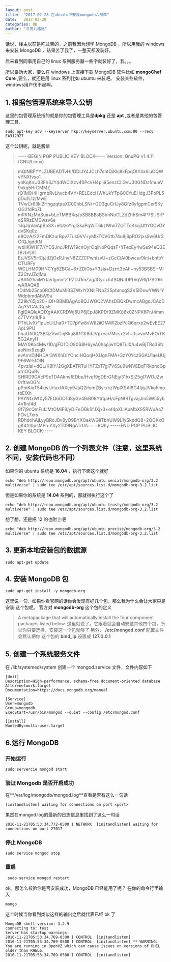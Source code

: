 ```yaml
---
layout: post
title:  "2017-02-28-在ubuntu中安装mongodb六部曲"
date:   2017-02-28
categories: DB
author: "兰悦儿格格"
---
```


话说，楼主以前是吃过苦的，之前我因为想学 MongoDB ，所以用我的 windows 来安装 MongoDB ，结果苦了我了，一整天都没装好。

后来看到同事用自己的 linux 系列服务器一些字就装好了，我。。。

所以奉劝大家，要么在 windows 上直接下载 MongoDB 软件比如 **mongoChef Core** ,要么，就还是用 linux 系列比如 ubuntu 来装吧。
安装某些软件，windows用户伤不起啊。

## 1. 根据包管理系统来导入公钥
 这里的包管理系统指的就是你的包管理工具是**dpkg** 还是 **apt** ,或者是其他的包管理工具.
```
sudo apt-key adv --keyserver hkp://keyserver.ubuntu.com:80 --recv EA312927
```
这个公钥呢，就是酱紫
> -----BEGIN PGP PUBLIC KEY BLOCK-----
Version: GnuPG v1.4.11 (GNU/Linux)

>mQINBFYYLZUBEADTvHI/DDlJY4JCLh7chtQiKkj8kFpqOtY4x6luOQWvYNXfvso1
yoKqKnU33Fh3JY4dWClXzv40PcVH4pIi95enzCLGvU30GNDsfmueV9vkq5HrCMMZ
rQ1M9/4HgrnbRvLhvcb4VY+RELEdcHWhUkYTpG00YuEHdgJ3PoPL5pDu1L1z/MwE
TVwCr63kl2HhgzqtpaXC00hbLSN/+GD3guCrIJy8Gfz6yfgpmCxr5KyOG2fdRoZL
mRKNzMdSua+bLeTM8BXqJpSB8BBsBSbnNuCLZdZhhSm4P7SUSrPoSRRzEMDwzv6e
1JqJqVaiApBoSX+elUzoYrglSkaPqWiT6kzlWw7ZOTTqKkojQftYGOvDYdvSKq0z
e8QzA/22FmDKzurBpv7Tus9VV+yMlxTCVGtb74u8j6pRO2jxs9w6Ur2CfQJgddtN
wbiIKWI1F7//YDSJncJRfW19cnOyrOqiNoPQqsF+YFexEy4wSs94eQ3EfBzbYjSt
EtJVSV5HCjJtIZjOxRJnyN8ZZZCPwhizvU+zGcCiAi0bwcur9kti+bnIbYCTURFy
WCLHM09HNCYg5ZBCa+6+ZDiOs+Y3sjs+Dzrrt3eAh+ny53BSBS+MlZ2CtvJZdjMu
JBAN2haiMYtaVIgmnfzfPZDJ1mZag/lGy++lufSQNJDPfVqVRlj17SG6kwARAQAB
tDdNb25nb0RCIDMuMiBSZWxlYXNlIFNpZ25pbmcgS2V5IDxwYWNrYWdpbmdAbW9u
Z29kYi5jb20+iQI+BBMBAgAoBQJWGC2VAhsDBQkDwmcABgsJCAcDAgYVCAIJCgsE
FgIDAQIeAQIXgAAKCRDWj6UP6jEpJ8KPD/9ZMK86x0ZNPK6PrJ4mmc7TVYzl9/Fb
PThLIvX/f1pUcUiLha0+TC7pYw8vWtl2iiOfAWI2bzPcQ6qrxo2wEvEE27ApL9PU
hbaUA0C/3BQzVwCojKka8If1GIf8dJVpxeai7Mcsx2vf+0svvoMvFOrTK5G2AnyH
MAY0Ko4Mw/1D/gFO1DjO90S8H6yvA0hapjwYQ8Tul0/u4wBjTRd3SNaoNnx9zcqD
evAmrDjNHDAr3WXhDlYCnciHQoqI+XUgnFMA+3zY0YczSGAU1aeUUj9F6Wr5fOlN
4pvzIaI+dQL/K9lY/2GgXEATRTuHYFZxT7gl7V6Su9wNVEBqTRkpnoGpxh1OQuRv
SHIRD9GAcP9eTD4AknvfEDbe/Hvqf9gDErGNEjy31hxSjZ5gl7WOJZw0rftlw0GN
pPmKiuT54kwUrluxtAXey9JaQ2ifomZByrxczWpIXSAi8G4ljiyJVkohmotbEiXh
PAYNtxWf0y57EQ6DO1d8yGv4BiB08YtrqaH/cFpNtRTgvajJm5iW55yb4v1Inf4d
9f7j9cQmFufJMtOMiF8/yDiFeOBkSfJXjx3+of4pXLIAuMbX95RWuAa7FOvL7xrs
RDhdohAjLyyBRcJBv8yQ9BYXOekWGIiTbhUW9L1ySkpdQ8+2QOKxOgK4Yl0psMPn
YXy2T09NgATr0A==
=8Qhy
-----END PGP PUBLIC KEY BLOCK-----


## 2. 创建 MongoDB 的一个列表文件（注意，这里系统不同，安装代码也不同）
如果你的 ubuntu 系统是 **16.04** ，执行下面这个就好
```
echo "deb http://repo.mongodb.org/apt/ubuntu xenial/mongodb-org/3.2 multiverse" | sudo tee /etc/apt/sources.list.d/mongodb-org-3.2.list
```
但是如果你的系统是 **14.04** 系列的，那就得执行这个了
```
echo "deb http://repo.mongodb.org/apt/ubuntu trusty/mongodb-org/3.2 multiverse" | sudo tee /etc/apt/sources.list.d/mongodb-org-3.2.list
```

想了想，还是把 12 的也附上吧
```
echo "deb http://repo.mongodb.org/apt/ubuntu precise/mongodb-org/3.2 multiverse" | sudo tee /etc/apt/sources.list.d/mongodb-org-3.2.list

```
## 3. 更新本地安装包的数据源
```
sudo apt-get update
```

## 4. 安装 MongoDB 包
```
sudo apt-get install -y mongodb-org
```

这里说一句，如果你看官网的话你会发现有好几个包，那么我为什么会让大家只是安装 这个包呢。
官方对 **mongodb-org** 这个包的定义
> A metapackage that will automatically install the four component packages listed below.
这里就说了。它跟着就会自动安装其他四个包，所以你只要选择，安装这一个包就够了
另外， **/etc/mongod.conf** 配置文件会默认把你 这个包的 **bind_ip** 设置成 **127.0.0.1** 

## 5. 创建一个系统服务文件
在 /lib/systemed/system 创建一个 mongod.service 文件，文件内容如下
```
[Unit]
Description=High-performance, schema-free document-oriented database
After=network.target
Documentation=https://docs.mongodb.org/manual

[Service]
User=mongodb
Group=mongodb
ExecStart=/usr/bin/mongod --quiet --config /etc/mongod.conf

[Install]
WantedBy=multi-user.target
```

## 6.运行 MongoDB 
### 开始运行
```
sudo servercie mongod start
```

### 验证 Mongodb 是否开启成功
在**/var/log/mongodb/mongod.log**查看是否有这么一句话
```
[initandlisten] waiting for connections on port <port>
```

果然在mongod.log的最新的日志信息里找到了这么一句话
```
2016-11-21T05:53:34.772-0500 I NETWORK  [initandlisten] waiting for connections on port 27017
```
### 停止 MongoDB 
```
sudo service mongod stop
```

### 重启
```
 sudo service mongod restart
```

ok。那怎么校验你是否安装成功，MongoDB 已经能用了呢？
在你的命令行里输入
```
mongo
```
这个时候当你看到类似这样的输出之后就代表已经 ok 了
```
MongoDB shell version: 3.2.9
connecting to: test
Server has startup warnings: 
2016-11-21T05:53:34.769-0500 I CONTROL  [initandlisten] 
2016-11-21T05:53:34.769-0500 I CONTROL  [initandlisten] ** WARNING: You are running in OpenVZ which can cause issues on versions of RHEL older than RHEL6.
2016-11-21T05:53:34.769-0500 I CONTROL  [initandlisten] 
```
